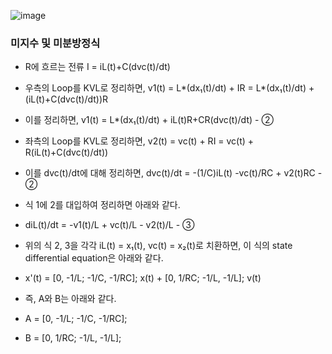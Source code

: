 ![image](https://github.com/moonsungang/homework-solution/assets/144924760/fa7a186c-15e0-4a00-a79a-99e2eb5bc149)

### 미지수 및 미분방정식
- R에 흐르는 전류 I = iL(t)+C(dvc(t)/dt)
- 우측의 Loop를 KVL로 정리하면, v1(t) = L*(dx₁(t)/dt) + IR = L*(dx₁(t)/dt) + (iL(t)+C(dvc(t)/dt))R
- 이를 정리하면, v1(t) = L*(dx₁(t)/dt) + iL(t)R+CR(dvc(t)/dt) - ②

- 좌측의 Loop를 KVL로 정리하면, v2(t) = vc(t) + RI = vc(t) + R(iL(t)+C(dvc(t)/dt))
- 이를 dvc(t)/dt에 대해 정리하면, dvc(t)/dt = -(1/C)iL(t) -vc(t)/RC + v2(t)RC - ②

- 식 1에 2를 대입하여 정리하면 아래와 같다.
- diL(t)/dt = -v1(t)/L + vc(t)/L - v2(t)/L  -  ③

- 위의 식 2, 3을 각각 iL(t) = x₁(t), vc(t) = x₂(t)로 치환하면, 이 식의 state differential equation은 아래와 같다.
- x'(t) = [0, -1/L; -1/C, -1/RC]; x(t) + [0, 1/RC; -1/L, -1/L]; v(t)
- 즉, A와 B는 아래와 같다.
- A = [0, -1/L; -1/C, -1/RC];
- B = [0, 1/RC; -1/L, -1/L];
